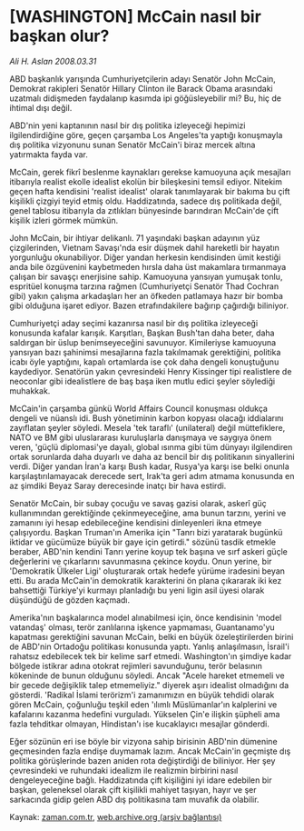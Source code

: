 # [WASHINGTON] McCain nasıl bir başkan olur?

*Ali H. Aslan 2008.03.31*

<tr><td class="metin" colspan="2" style="padding-top: 20px; padding-left: 5px; padding-right: 10px;">ABD başkanlık yarışında Cumhuriyetçilerin adayı Senatör John McCain, Demokrat rakipleri Senatör Hillary Clinton ile Barack Obama arasındaki uzatmalı didişmeden faydalanıp kasımda ipi göğüsleyebilir mi? Bu, hiç de ihtimal dışı değil.</td></tr><tr><td class="metin" colspan="2" style="padding-top: 20px; padding-left: 5px; padding-right: 10px;"><p>ABD'nin yeni kaptanının nasıl bir dış politika izleyeceği hepimizi ilgilendirdiğine göre, geçen çarşamba Los Angeles'ta yaptığı konuşmayla dış politika vizyonunu sunan Senatör McCain'i biraz mercek altına yatırmakta fayda var. 

<p>McCain, gerek fikrî beslenme kaynakları gerekse kamuoyuna açık mesajları itibarıyla realist ekolle idealist ekolün bir bileşkesini temsil ediyor. Nitekim geçen hafta kendisini 'realist idealist' olarak tanımlayarak bir bakıma bu çift kişilikli çizgiyi teyid etmiş oldu. 
Haddizatında, sadece dış politikada değil, genel tablosu itibarıyla da zıtlıkları bünyesinde barındıran McCain'de çift kişilik izleri görmek mümkün. 

<p>John McCain, bir ihtiyar delikanlı. 71 yaşındaki başkan adayının yüz çizgilerinden, Vietnam Savaşı'nda esir düşmek dahil hareketli bir hayatın yorgunluğu okunabiliyor. Diğer yandan herkesin kendisinden ümit kestiği anda bile özgüvenini kaybetmeden hırsla daha üst makamlara tırmanmaya çalışan bir savaşçı enerjisine sahip. Kamuoyuna yansıyan yumuşak tonlu, espritüel konuşma tarzına rağmen (Cumhuriyetçi Senatör Thad Cochran gibi) yakın çalışma arkadaşları her an öfkeden patlamaya hazır bir bomba gibi olduğuna işaret ediyor. Bazen etrafındakilere bağırıp çağırdığı biliniyor. 

<p>Cumhuriyetçi aday seçimi kazanırsa nasıl bir dış politika izleyeceği konusunda kafalar karışık. Karşıtları, Başkan Bush'tan daha beter, daha saldırgan bir üslup benimseyeceğini savunuyor. Kimileriyse kamuoyuna yansıyan bazı şahinimsi mesajlarına fazla takılmamak gerektiğini, politika icabı öyle yaptığını, kapalı ortamlarda ise çok daha dengeli konuştuğunu kaydediyor. Senatörün yakın çevresindeki Henry Kissinger tipi realistlere de neoconlar gibi idealistlere de baş başa iken mutlu edici şeyler söylediği muhakkak.

<p>McCain'in çarşamba günkü World Affairs Council konuşması oldukça dengeli ve nüanslı idi. Bush yönetiminin karbon kopyası olacağı iddialarını zayıflatan şeyler söyledi. Mesela 'tek taraflı' (unilateral) değil müttefiklere, NATO ve BM gibi uluslararası kuruluşlarla danışmaya ve saygıya önem veren, 'güçlü diplomasi'ye dayalı, global ısınma gibi tüm dünyayı ilgilendiren ortak sorunlarda daha duyarlı ve daha az bencil bir dış politikanın sinyallerini verdi. Diğer yandan İran'a karşı Bush kadar, Rusya'ya karşı ise belki onunla karşılaştırılamayacak derecede sert, Irak'ta geri adım atmama konusunda en az şimdiki Beyaz Saray derecesinde inatçı bir hava estirdi. 

<p>Senatör McCain, bir subay çocuğu ve savaş gazisi olarak, askerî güç kullanımından gerektiğinde çekinmeyeceğine, ama bunun tarzını, yerini ve zamanını iyi hesap edebileceğine kendisini dinleyenleri ikna etmeye çalışıyordu. Başkan Truman'ın Amerika için "Tanrı bizi yaratarak bugünkü iktidar ve gücümüze büyük bir gaye için getirdi." sözünü tasdik etmekle beraber, ABD'nin kendini Tanrı yerine koyup tek başına ve sırf askeri güçle değerlerini ve çıkarlarını savunmasına çekince koydu. Onun yerine, bir 'Demokratik Ülkeler Ligi' oluşturarak ortak hedefe yürüme iradesini beyan etti. Bu arada McCain'in demokratik karakterini ön plana çıkararak iki kez bahsettiği Türkiye'yi kurmayı planladığı bu yeni ligin asil üyesi olarak düşündüğü de gözden kaçmadı. 

<p>Amerika'nın başkalarınca model alınabilmesi için, önce kendisinin 'model vatandaş' olması, terör zanlılarına işkence yapmaması, Guantanamo'yu kapatması gerektiğini savunan McCain, belki en büyük özeleştirilerden birini de ABD'nin Ortadoğu politikası konusunda yaptı. Yanlış anlaşılmasın, İsrail'i rahatsız edebilecek tek bir kelime sarf etmedi. Washington'ın şimdiye kadar bölgede istikrar adına otokrat rejimleri savunduğunu, terör belasının kökeninde de bunun olduğunu söyledi. Ancak "Acele hareket etmemeli ve bir gecede değişiklik talep etmemeliyiz." diyerek aşırı idealist olmadığını da gösterdi. 'Radikal İslami terörizm'i zamanımızın en büyük tehdidi olarak gören McCain, çoğunluğu teşkil eden 'ılımlı Müslümanlar'ın kalplerini ve kafalarını kazanma hedefini vurguladı. Yükselen Çin'e ilişkin şüpheli ama fazla tehditkar olmayan, Hindistan'ı ise kucaklayıcı mesajlar gönderdi. 

<p>Eğer sözünün eri ise böyle bir vizyona sahip birisinin ABD'nin dümenine geçmesinden fazla endişe duymamak lazım. Ancak McCain'in geçmişte dış politika görüşlerinde bazen aniden rota değiştirdiği de biliniyor. Her şey çevresindeki ve ruhundaki idealizm ile realizmin birbirini nasıl dengeleyeceğine bağlı. Haddizatında çift kişiliğini iyi idare edebilen bir başkan, geleneksel olarak çift kişilikli mahiyet taşıyan, hayır ve şer sarkacında gidip gelen ABD dış politikasına tam muvafık da olabilir. <br/></p></p></p></p></p></p></p></p></td></tr>

Kaynak: [zaman.com.tr](http://zaman.com.tr/yazar.do?yazino=671372), [web.archive.org (arşiv bağlantısı)](http://web.archive.org/web/20080606032338/http://www.zaman.com.tr:80/yazar.do?yazino=671372)

